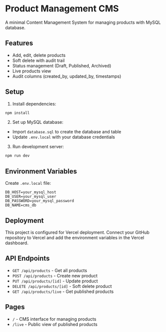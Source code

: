 # Product Management CMS

A minimal Content Management System for managing products with MySQL database.

## Features

- Add, edit, delete products
- Soft delete with audit trail
- Status management (Draft, Published, Archived)
- Live products view
- Audit columns (created_by, updated_by, timestamps)

## Setup

1. Install dependencies:
```bash
npm install
```

2. Set up MySQL database:
- Import `database.sql` to create the database and table
- Update `.env.local` with your database credentials

3. Run development server:
```bash
npm run dev
```

## Environment Variables

Create `.env.local` file:
```
DB_HOST=your_mysql_host
DB_USER=your_mysql_user
DB_PASSWORD=your_mysql_password
DB_NAME=cms_db
```

## Deployment

This project is configured for Vercel deployment. Connect your GitHub repository to Vercel and add the environment variables in the Vercel dashboard.

## API Endpoints

- `GET /api/products` - Get all products
- `POST /api/products` - Create new product
- `PUT /api/products/[id]` - Update product
- `DELETE /api/products/[id]` - Soft delete product
- `GET /api/products/live` - Get published products

## Pages

- `/` - CMS interface for managing products
- `/live` - Public view of published products